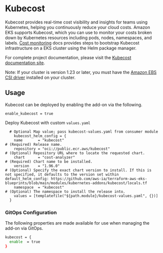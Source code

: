 # Kubecost

Kubecost provides real-time cost visibility and insights for teams using Kubernetes, helping you continuously reduce your cloud costs.
Amazon EKS supports Kubecost, which you can use to monitor your costs broken down by Kubernetes resources including pods, nodes, namespaces, and labels.
[Cost monitoring](https://docs.aws.amazon.com/eks/latest/userguide/cost-monitoring.html) docs provides steps to bootstrap Kubecost infrastructure on a EKS cluster using the Helm package manager.

For complete project documentation, please visit the [Kubecost documentation site](https://www.kubecost.com/).

Note: If your cluster is version 1.23 or later, you must have the [Amazon EBS CSI driver](https://docs.aws.amazon.com/eks/latest/userguide/ebs-csi.html) installed on your cluster.

## Usage

Kubecost can be deployed by enabling the add-on via the following.

```hcl
enable_kubecost = true
```

Deploy Kubecost with custom `values.yaml`

```hcl
  # Optional Map value; pass kubecost-values.yaml from consumer module
    kubecost_helm_config = {
    name       = "kubecost"                                             # (Required) Release name.
    repository = "oci://public.ecr.aws/kubecost"                        # (Optional) Repository URL where to locate the requested chart.
    chart      = "cost-analyzer"                                        # (Required) Chart name to be installed.
    version    = "1.96.0"                                               # (Optional) Specify the exact chart version to install. If this is not specified, it defaults to the version set within default_helm_config: https://github.com/aws-ia/terraform-aws-eks-blueprints/blob/main/modules/kubernetes-addons/kubecost/locals.tf
    namespace  = "kubecost"                                             # (Optional) The namespace to install the release into.
    values = [templatefile("${path.module}/kubecost-values.yaml", {})]
  }
```

### GitOps Configuration

The following properties are made available for use when managing the add-on via GitOps.

```sh
kubecost = {
  enable  = true
}
```

